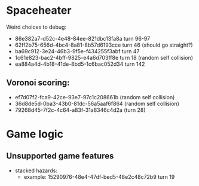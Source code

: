 # Spaceheater
Weird choices to debug:
- 86e382a7-d52c-4e48-84ee-821dbc13fa8a turn 96-97
- 62ff2b75-656d-4bc4-8a81-8b57d6193cce turn 46 (should go straight?)
- ba69c912-3e24-46b3-9f5e-f434255f3abf turn 47
- 1c61e823-bac2-4bff-9825-e4a6d703ff8e turn 18 (random self collision)
- ea884a4d-4b18-41de-8bd5-1c6bac052d34 turn 142

## Voronoi scoring:
- ef7d07f2-fca9-42ce-93e7-97c1c208661b (random self collision)
- 36d8de5d-0ba3-43b0-81dc-56a5aaf6f864 (random self collision)
- 79268d45-7f2c-4c64-a83f-31a8346c4d2a (turn 28)

# Game logic
## Unsupported game features
- stacked hazards:
  - example: 15290976-48e4-47df-bed5-48e2c48c72b9 turn 19